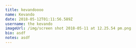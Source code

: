 ```yaml
---
title: kevandoooo
name: Kevando
date: 2018-05-12T01:11:56.589Z
username: the kevando
imageUrl: /img/screen shot 2018-05-11 at 12.25.54 pm.png
bio: asdf
notes: asdf
---
```

